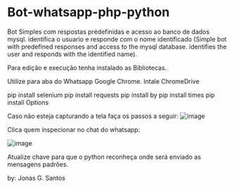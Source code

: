 # Bot-whatsapp-php-python
Bot Simples com respostas prédefinidas e acesso ao banco de dados mysql. identifica o usuario e responde com o nome identificado (Simple bot with predefined responses and access to the mysql database. identifies the user and responds with the identified name).



Para edição e execução tenha instalado as Bibliotecas. 

Utilize para aba do Whatsapp Google Chrome. Intale ChromeDrive 

pip install selenium
pip install requests
pip install by
pip install times
pip install Options



 Caso não esteja capturando a tela faça os passos a seguir: 
![image](https://github.com/user-attachments/assets/02d33eea-f28e-40b0-928d-9eb63936c7a9)

Clica quem inspecionar no chat do whatsapp: 

![image](https://github.com/user-attachments/assets/1670f0f2-7fb5-4951-a5ed-c4bf025c0d64)

Atualize chave para que o python reconheça onde será enviado as mensagens padrões.



by: Jonas G. Santos


